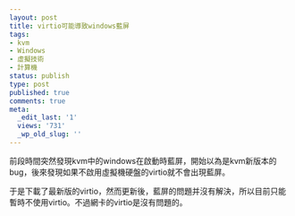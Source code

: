 ```yaml
---
layout: post
title: virtio可能導致windows藍屏
tags:
- kvm
- Windows
- 虛擬技術
- 計算機
status: publish
type: post
published: true
comments: true
meta:
  _edit_last: '1'
  views: '731'
  _wp_old_slug: ''
---
```

前段時間突然發現kvm中的windows在啟動時藍屏，開始以為是kvm新版本的bug，後來發現如果不啟用虛擬機硬盤的virtio就不會出現藍屏。

于是下載了最新版的virtio，然而更新後，藍屏的問題并沒有解決，所以目前只能暫時不使用virtio。不過網卡的virtio是沒有問題的。
